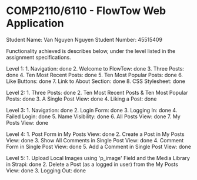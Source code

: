 # COMP2110/6110 - FlowTow Web Application

Student Name: Van Nguyen Nguyen
Student Number: 45515409

Functionality achieved is describes below, under the level listed in the assignment specifications.


Level 1:
    1. Navigation: done
    2. Welcome to FlowTow: done
    3. Three Posts: done 
    4. Ten Most Recent Posts: done
    5. Ten Most Popular Posts: done
    6. Like Buttons: done
    7. Link to About Section: done 
    8. CSS Stylesheet: done

Level 2:
    1. Three Posts: done
    2. Ten Most Recent Posts & Ten Most Popular Posts: done
    3. A Single Post View: done
    4. Liking a Post: done

Level 3:
    1. Navigation: done
    2. Login Form: done
    3. Logging In: done
    4. Failed Login: done
    5. Name Visibility: done
    6. All Posts View: done
    7. My Posts View: done

Level 4:
    1. Post Form in My Posts View: done
    2. Create a Post in My Posts View: done
    3. Show All Comments in Single Post View: done
    4. Comment Form in Single Post View: done
    5. Add a Comment in Single Post View: done

Level 5:
    1. Upload Local Images using 'p_image' Field and the Media Library in Strapi: done
    2. Delete a Post (as a logged in user) from the My Posts View: done
    3. Logging Out: done

